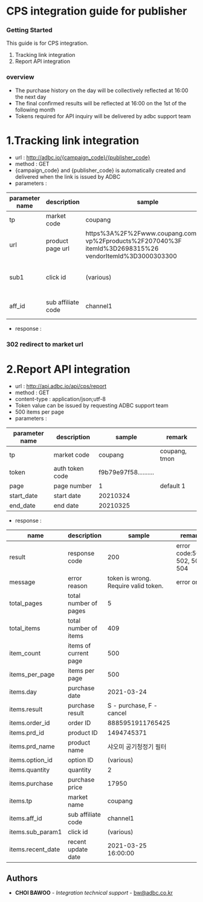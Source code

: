 # CPS integration guide for publisher

### Getting Started

This guide is for CPS integration.


1. Tracking link integration
2. Report API integration

### overview

- The purchase history on the day will be collectively reflected at 16:00 the next day
- The final confirmed results will be reflected at 16:00 on the 1st of the following month
- Tokens required for API inquiry will be delivered by adbc support team


# 1.Tracking link integration

- url : http://adbc.io/{campaign_code}/{publisher_code}
- method : GET
- {campaign_code} and {publisher_code} is automatically created and delivered when the link is issued by ADBC
- parameters : 

| parameter name | description | sample | remark  |
| ------ | ------ | ------ | ------ |
| tp | market code | coupang | coupang, tmon |
| url | product page url | https%3A%2F%2Fwww.coupang.com%2F  vp%2Fproducts%2F207040%3F  itemId%3D2698315%26  vendorItemId%3D3000303300 | URL Encoding mandatory |
| sub1 | click id | (various) | Can be checked in the report API |
| aff_id | sub affiliate code | channel1 | insert the affiliates you have  |

- response :  
### 302 redirect to market url






# 2.Report API integration

- url : http://api.adbc.io/api/cps/report
- method : GET
- content-type : application/json;utf-8
- Token value can be issued by requesting ADBC support team  
- 500 items per page
- parameters :

| parameter name | description | sample | remark  |
| ------ | ------ | ------ | ------ |
| tp | market code | coupang | coupang, tmon |
| token | auth token code | f9b79e97f58.......... |  |
| page | page number | 1 | default 1 |
| start_date | start date | 20210324 |  |
| end_date | end date | 20210325 |  |

- response :

| name | description | sample | remark  |
| ------ | ------ | ------ | ------ |
| result | response code | 200 | error code:501, 502, 503, 504 |
| message | error reason | token is wrong. Require valid token. | error only |
| total_pages | total number of pages | 5 |  |
| total_items | total number of items | 409 |  |
| item_count | items of current page | 500 |  |
| items_per_page | items per page | 500 |  |
| items.day | purchase date | 2021-03-24 |  |
| items.result | purchase result | S - purchase, F - cancel |  |
| items.order_id | order ID | 8885951911765425 |  |
| items.prd_id | product ID | 1494745371 |  |
| items.prd_name | product name | 샤오미 공기청정기 필터 |  |
| items.option_id | option ID | (various) |  |
| items.quantity | quantity | 2 |  |
| items.purchase | purchase price | 17950 |  |
| items.tp | market name | coupang |  |
| items.aff_id | sub affiliate code | channel1 |  |
| items.sub_param1 | click id | (various) |  |
| items.recent_date | recent update date | 2021-03-25 16:00:00 | |


## Authors

* **CHOI BAWOO** - *Integration technical support* - bw@adbc.co.kr





